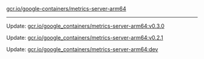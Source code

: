 [gcr.io/google-containers/metrics-server-arm64](https://hub.docker.com/r/cruse/metrics-server-arm64/tags/) 

----
Update: [gcr.io/google_containers/metrics-server-arm64:v0.3.0](https://hub.docker.com/r/cruse/metrics-server-arm64/tags/)

Update: [gcr.io/google_containers/metrics-server-arm64:v0.2.1](https://hub.docker.com/r/cruse/metrics-server-arm64/tags/)

Update: [gcr.io/google_containers/metrics-server-arm64:dev](https://hub.docker.com/r/cruse/metrics-server-arm64/tags/)

